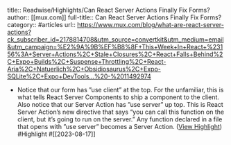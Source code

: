 title:: Readwise/Highlights/Can React Server Actions Finally Fix Forms?
author:: [[mux.com]]
full-title:: Can React Server Actions Finally Fix Forms?
category:: #articles
url:: https://www.mux.com/blog/what-are-react-server-actions?ck_subscriber_id=2178814708&utm_source=convertkit&utm_medium=email&utm_campaign=%E2%9A%9B%EF%B8%8F+This+Week+In+React+%23156%3A+Server+Actions%2C+Stale+Closures%2C+React+Falls+Behind%2C+Expo+Builds%2C+Suspense+Throttling%2C+React-Aria%2C+Natuerlich%2C+Obsidiosaurus%2C+Expo-SQLite%2C+Expo+DevTools...%20-%2011492974
- Notice that our form has ”use client” at the top. For the unfamiliar, this is what tells React Server Components to ship a component to the client. Also notice that our Server Action has ”use server” up top. This is React Server Action’s new directive that says “you can call this function on the client, but it’s going to run on the server.” Any function declared in a file that opens with ”use server” becomes a Server Action. ([View Highlight](https://read.readwise.io/read/01h817fqdzrc26stvmdhsgb4b6)) #Highlight #[[2023-08-17]]